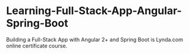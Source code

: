 # Learning-Full-Stack-App-Angular-Spring-Boot
Building a Full-Stack App with Angular 2+ and Spring Boot is Lynda.com online certificate course.
